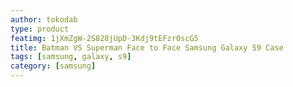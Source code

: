 ```yaml
---
author: tokodab
type: product
featimg: 1jXmZgW-2S828jUpD-3Kdj9tEFzr0scG5
title: Batman VS Superman Face to Face Samsung Galaxy S9 Case
tags: [samsung, galaxy, s9]
category: [samsung]
---
```

